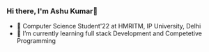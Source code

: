 ### Hi there, I'm Ashu Kumar👋

- 🔭 Computer Science Student'22 at HMRITM, IP University, Delhi
- 🌱 I’m currently learning full stack Development and Competetive Programming
